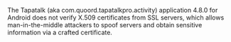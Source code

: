 The Tapatalk (aka com.quoord.tapatalkpro.activity) application 4.8.0 for Android does not verify X.509 certificates from SSL servers, which allows man-in-the-middle attackers to spoof servers and obtain sensitive information via a crafted certificate.